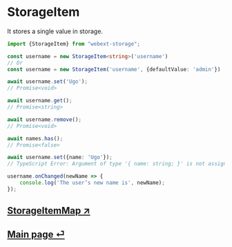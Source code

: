 # StorageItem

It stores a single value in storage.

```ts
import {StorageItem} from "webext-storage";

const username = new StorageItem<string>('username')
// Or
const username = new StorageItem('username', {defaultValue: 'admin'})

await username.set('Ugo');
// Promise<void>

await username.get();
// Promise<string>

await username.remove();
// Promise<void>

await names.has();
// Promise<false>

await username.set({name: 'Ugo'});
// TypeScript Error: Argument of type '{ name: string; }' is not assignable to parameter of type 'string'.

username.onChanged(newName => {
	console.log('The user’s new name is', newName);
});
```

## [StorageItemMap ↗️](./storage-item-map.md)

## [Main page ⏎](../readme.md)
